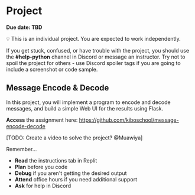 # Project

**Due date: TBD**

💡 This is an individual project. You are expected to work independently.

If you get stuck, confused, or have trouble with the project, you should use the **#help-python** channel in Discord or message an instructor. Try not to spoil the project for others - use Discord spoiler tags if you are going to include a screenshot or code sample.

## Message Encode & Decode

In this project, you will implement a program to encode and decode messages, and 
build a simple Web UI for the results using Flask.

**Access** the assignment here: https://github.com/kiboschool/message-encode-decode

[TODO: Create a video to solve the project? @Muawiya]

Remember...

- **Read** the instructions tab in Replit
- **Plan** before you code
- **Debug** if you aren't getting the desired output
- **Attend** office hours if you need additional support
- **Ask** for help in Discord
